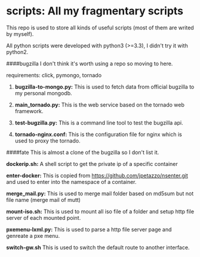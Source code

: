 scripts: All my fragmentary scripts
=======

This repo is used to store all kinds of useful scripts (most of them are writed by myself).

All python scripts were developed with python3 (>=3.3), I didn't try it with python2.

####bugzilla
I don't think it's worth using a repo so moving to here.

requirements: click, pymongo, tornado

1. **bugzilla-to-mongo.py:** This is used to fetch data from official bugzilla to my personal mongodb.
    
2. **main_tornado.py:** This is the web service based on the tornado web framework.
    
3. **test-bugzilla.py:** This is a command line tool to test the bugzilla api.
    
4. **tornado-nginx.conf:** This is the configuration file for nginx which is used to proxy the tornado.
    
####fate
This is almost a clone of the bugzilla so I don't list it.
    

**dockerip.sh:** A shell script to get the private ip of a specific container

**enter-docker:** This is copied from https://github.com/jpetazzo/nsenter.git and used to enter into the namespace of a container.

**merge_mail.py:** This is used to merge mail folder based on md5sum but not file name (merge mail of mutt)

**mount-iso.sh:** This is used to mount all iso file of a folder and setup http file server of each mounted point.

**pxemenu-lxml.py:** This is used to parse a http file server page and genreate a pxe menu.

**switch-gw.sh** This is used to switch the default route to another interface.
